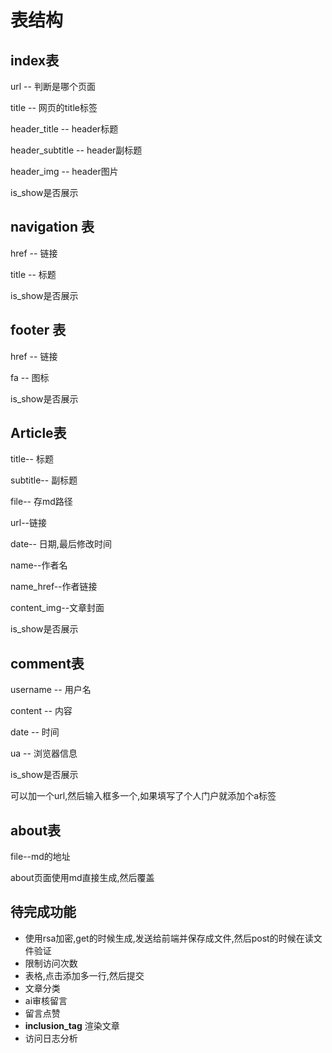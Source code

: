 # 表结构

## index表

url -- 判断是哪个页面

title -- 网页的title标签

header_title -- header标题

header_subtitle  -- header副标题

header_img  -- header图片

is_show是否展示





## navigation 表

href -- 链接

title -- 标题

is_show是否展示



## footer 表

href -- 链接

fa -- 图标

is_show是否展示



## Article表

title-- 标题

subtitle-- 副标题

file-- 存md路径

url--链接

date-- 日期,最后修改时间

name--作者名

name_href--作者链接

content_img--文章封面

is_show是否展示





## comment表

username -- 用户名

content -- 内容

date -- 时间

ua -- 浏览器信息

is_show是否展示

可以加一个url,然后输入框多一个,如果填写了个人门户就添加个a标签





## about表

file--md的地址

about页面使用md直接生成,然后覆盖





## 待完成功能

- 使用rsa加密,get的时候生成,发送给前端并保存成文件,然后post的时候在读文件验证
- 限制访问次数
- 表格,点击添加多一行,然后提交
- 文章分类
- ai审核留言
- 留言点赞
- **inclusion_tag** 渲染文章
- 访问日志分析





